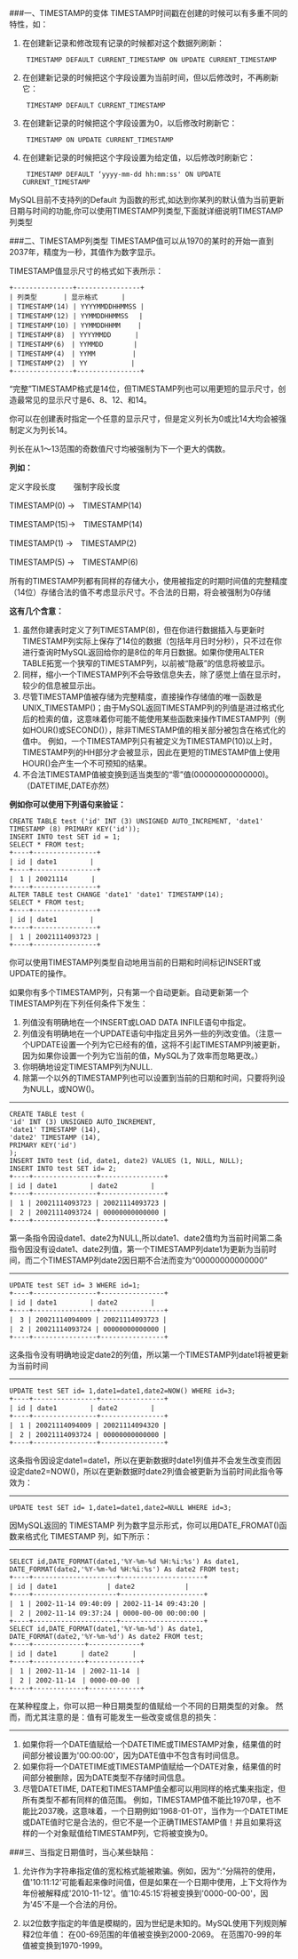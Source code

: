
###一、TIMESTAMP的变体
TIMESTAMP时间戳在创建的时候可以有多重不同的特性，如：

1. 在创建新记录和修改现有记录的时候都对这个数据列刷新：

		TIMESTAMP DEFAULT CURRENT_TIMESTAMP ON UPDATE CURRENT_TIMESTAMP
		
2. 在创建新记录的时候把这个字段设置为当前时间，但以后修改时，不再刷新它：

		TIMESTAMP DEFAULT CURRENT_TIMESTAMP

3. 在创建新记录的时候把这个字段设置为0，以后修改时刷新它：

		TIMESTAMP ON UPDATE CURRENT_TIMESTAMP

4. 在创建新记录的时候把这个字段设置为给定值，以后修改时刷新它：

		TIMESTAMP DEFAULT ‘yyyy-mm-dd hh:mm:ss' ON UPDATE CURRENT_TIMESTAMP
		
MySQL目前不支持列的Default 为函数的形式,如达到你某列的默认值为当前更新日期与时间的功能,你可以使用TIMESTAMP列类型,下面就详细说明TIMESTAMP列类型
 
###二、TIMESTAMP列类型
TIMESTAMP值可以从1970的某时的开始一直到2037年，精度为一秒，其值作为数字显示。

TIMESTAMP值显示尺寸的格式如下表所示：

	+---------------+----------------+
	| 列类型　　　　| 显示格式　　　 |
	| TIMESTAMP(14) | YYYYMMDDHHMMSS |　
	| TIMESTAMP(12) | YYMMDDHHMMSS　 |
	| TIMESTAMP(10) | YYMMDDHHMM　　 |
	| TIMESTAMP(8)　| YYYYMMDD　　　 |
	| TIMESTAMP(6)　| YYMMDD　　　　 |
	| TIMESTAMP(4)　| YYMM　　　　　 |
	| TIMESTAMP(2)　| YY　　　　　　 |
	+---------------+----------------+
	
“完整”TIMESTAMP格式是14位，但TIMESTAMP列也可以用更短的显示尺寸，创造最常见的显示尺寸是6、8、12、和14。

你可以在创建表时指定一个任意的显示尺寸，但是定义列长为0或比14大均会被强制定义为列长14。

列长在从1～13范围的奇数值尺寸均被强制为下一个更大的偶数。
 
**列如：**

定义字段长度　　 强制字段长度

TIMESTAMP(0) ->　TIMESTAMP(14)

TIMESTAMP(15)->　TIMESTAMP(14)

TIMESTAMP(1) ->　TIMESTAMP(2)

TIMESTAMP(5) ->　TIMESTAMP(6)

所有的TIMESTAMP列都有同样的存储大小，使用被指定的时期时间值的完整精度（14位）存储合法的值不考虑显示尺寸。不合法的日期，将会被强制为0存储

**这有几个含意：**

1. 虽然你建表时定义了列TIMESTAMP(8)，但在你进行数据插入与更新时TIMESTAMP列实际上保存了14位的数据（包括年月日时分秒），只不过在你进行查询时MySQL返回给你的是8位的年月日数据。如果你使用ALTER TABLE拓宽一个狭窄的TIMESTAMP列，以前被“隐蔽”的信息将被显示。
2. 同样，缩小一个TIMESTAMP列不会导致信息失去，除了感觉上值在显示时，较少的信息被显示出。
3. 尽管TIMESTAMP值被存储为完整精度，直接操作存储值的唯一函数是UNIX_TIMESTAMP()；由于MySQL返回TIMESTAMP列的列值是进过格式化后的检索的值，这意味着你可能不能使用某些函数来操作TIMESTAMP列（例如HOUR()或SECOND()），除非TIMESTAMP值的相关部分被包含在格式化的值中。
例如，一个TIMESTAMP列只有被定义为TIMESTAMP(10)以上时，TIMESTAMP列的HH部分才会被显示，因此在更短的TIMESTAMP值上使用HOUR()会产生一个不可预知的结果。
4. 不合法TIMESTAMP值被变换到适当类型的“零”值(00000000000000)。（DATETIME,DATE亦然）


**例如你可以使用下列语句来验证：**

	CREATE TABLE test ('id' INT (3) UNSIGNED AUTO_INCREMENT, 'date1'
	TIMESTAMP (8) PRIMARY KEY('id'));
	INSERT INTO test SET id = 1;
	SELECT * FROM test;
	+----+----------------+
	| id | date1　　　　　|
	+----+----------------+
	|　1 | 20021114　　　 |
	+----+----------------+
	ALTER TABLE test CHANGE 'date1' 'date1' TIMESTAMP(14);
	SELECT * FROM test;
	+----+----------------+
	| id | date1　　　　　|
	+----+----------------+
	|　1 | 20021114093723 |
	+----+----------------+
	
你可以使用TIMESTAMP列类型自动地用当前的日期和时间标记INSERT或UPDATE的操作。

如果你有多个TIMESTAMP列，只有第一个自动更新。自动更新第一个TIMESTAMP列在下列任何条件下发生：

1. 列值没有明确地在一个INSERT或LOAD DATA INFILE语句中指定。
2. 列值没有明确地在一个UPDATE语句中指定且另外一些的列改变值。（注意一个UPDATE设置一个列为它已经有的值，这将不引起TIMESTAMP列被更新，因为如果你设置一个列为它当前的值，MySQL为了效率而忽略更改。）
3. 你明确地设定TIMESTAMP列为NULL.
4. 除第一个以外的TIMESTAMP列也可以设置到当前的日期和时间，只要将列设为NULL，或NOW()。

---

	CREATE TABLE test ( 
	'id' INT (3) UNSIGNED AUTO_INCREMENT,
	'date1' TIMESTAMP (14),
	'date2' TIMESTAMP (14),
	PRIMARY KEY('id')
	);
	INSERT INTO test (id, date1, date2) VALUES (1, NULL, NULL);
	INSERT INTO test SET id= 2;
	+----+----------------+----------------+
	| id | date1　　　　　| date2　　　　　|
	+----+----------------+----------------+
	|　1 | 20021114093723 | 20021114093723 |
	|　2 | 20021114093724 | 00000000000000 |
	+----+----------------+----------------+
	
第一条指令因设date1、date2为NULL,所以date1、date2值均为当前时间第二条指令因没有设date1、date2列值，第一个TIMESTAMP列date1为更新为当前时间，而二个TIMESTAMP列date2因日期不合法而变为“00000000000000”

---

	UPDATE test SET id= 3 WHERE id=1;
	+----+----------------+----------------+
	| id | date1　　　　　| date2　　　　　|
	+----+----------------+----------------+
	|　3 | 20021114094009 | 20021114093723 |
	|　2 | 20021114093724 | 00000000000000 |
	+----+----------------+----------------+
	
这条指令没有明确地设定date2的列值，所以第一个TIMESTAMP列date1将被更新为当前时间

---

	UPDATE test SET id= 1,date1=date1,date2=NOW() WHERE id=3; 
	+----+----------------+----------------+
	| id | date1　　　　　| date2　　　　　|
	+----+----------------+----------------+
	|　1 | 20021114094009 | 20021114094320 |
	|　2 | 20021114093724 | 00000000000000 |
	+----+----------------+----------------+
	
这条指令因设定date1=date1，所以在更新数据时date1列值并不会发生改变而因设定date2=NOW()，所以在更新数据时date2列值会被更新为当前时间此指令等效为：

---

	UPDATE test SET id= 1,date1=date1,date2=NULL WHERE id=3;
	
因MySQL返回的 TIMESTAMP 列为数字显示形式，你可以用DATE_FROMAT()函数来格式化 TIMESTAMP 列，如下所示：

---

	SELECT id,DATE_FORMAT(date1,'%Y-%m-%d %H:%i:%s') As date1,
	DATE_FORMAT(date2,'%Y-%m-%d %H:%i:%s') As date2 FROM test;
	+----+---------------------+---------------------+
	| id | date1　　　　　　　 | date2　　　　　　　 |
	+----+---------------------+---------------------+
	|　1 | 2002-11-14 09:40:09 | 2002-11-14 09:43:20 |
	|　2 | 2002-11-14 09:37:24 | 0000-00-00 00:00:00 |
	+----+---------------------+---------------------+
	SELECT id,DATE_FORMAT(date1,'%Y-%m-%d') As date1,
	DATE_FORMAT(date2,'%Y-%m-%d') As date2 FROM test;
	+----+-------------+-------------+
	| id | date1　　　 | date2　　　 |
	+----+-------------+-------------+
	|　1 | 2002-11-14　| 2002-11-14　|
	|　2 | 2002-11-14　| 0000-00-00　|
	+----+-------------+-------------+
	
在某种程度上，你可以把一种日期类型的值赋给一个不同的日期类型的对象。
然而，而尤其注意的是：值有可能发生一些改变或信息的损失：
 
---

1. 如果你将一个DATE值赋给一个DATETIME或TIMESTAMP对象，结果值的时间部分被设置为'00:00:00'，因为DATE值中不包含有时间信息。　　
2. 如果你将一个DATETIME或TIMESTAMP值赋给一个DATE对象，结果值的时间部分被删除，因为DATE类型不存储时间信息。
3. 尽管DATETIME, DATE和TIMESTAMP值全都可以用同样的格式集来指定，但所有类型不都有同样的值范围。
例如，TIMESTAMP值不能比1970早，也不能比2037晚，这意味着，一个日期例如'1968-01-01'，当作为一个DATETIME或DATE值时它是合法的，但它不是一个正确TIMESTAMP值！并且如果将这样的一个对象赋值给TIMESTAMP列，它将被变换为0。    
 
###三、当指定日期值时，当心某些缺陷：
1. 允许作为字符串指定值的宽松格式能被欺骗。例如，因为“:”分隔符的使用，值'10:11:12'可能看起来像时间值，但是如果在一个日期中使用，上下文将作为年份被解释成'2010-11-12'。值'10:45:15'将被变换到'0000-00-00'，因为'45'不是一个合法的月份。
 
2. 以2位数字指定的年值是模糊的，因为世纪是未知的。MySQL使用下列规则解释2位年值：
在00-69范围的年值被变换到2000-2069。 在范围70-99的年值被变换到1970-1999。
